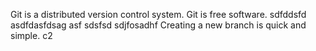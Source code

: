 Git is a distributed version control system.
Git is free software.
sdfddsfd
asdfdasfdsag
asf
sdsfsd
sdjfosadhf
Creating a new branch is quick and simple.
c2